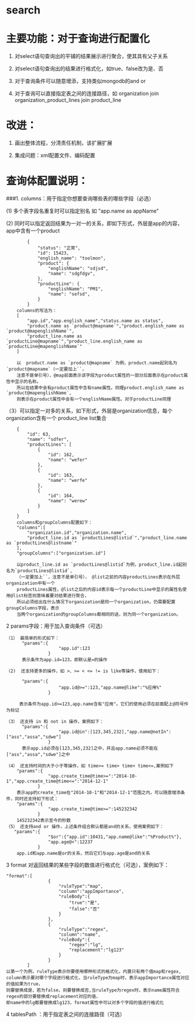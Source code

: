 search
======

# 主要功能：对于查询进行配置化

1. 对select语句查询出的平铺的结果展示进行聚合，使其具有父子关系

2. 对select语句查询出的结果进行格式化，如true、false改为是、否

3. 对于查询条件可以随意增添，支持类似mongodb的and or

4. 对于查询可以直接指定表之间的连接路径，如 organization join organization_product_lines join product_line

# 改进：

1. 画出整体流程，分清责任机制，该扩展扩展

2. 集成问题：xml配置文件、编码配置

# 查询体配置说明：
###1. columns：用于指定你想要查询哪些表的哪些字段（必选）


   (1)  多个表字段名重复时可以指定别名 如 "app.name as appName"

   (2) 同时可以指定返回结果为一对一的关系，即如下形式，外层是app的内容，app中含有一个product

			{
	            "status": "正常",
	            "id": 15423,
	            "english_name": "toolmon",
	            "product": {
	                "englishName": "sdjsd",
	                "name": "sdgfdgv",
	            },
	            "productLine": {
	                "englishName": "PM1",
	                "name": "sefsd",
	            }
	        }
	    columns的写法为：
	    [ 
	    	"app.id","app.english_name","status.name as status",
		    "product.name as `product@mapname`","product.english_name as `product@mapenglishName`",
		    "product_line.name as `productLine@mapname`","product_line.english_name as `productLine@mapenglishName`"
	    ]
   
        以  product.name as `product@mapname` 为例，product.name起别名为`product@mapname`（一定要加上``，
		注意不是单引号），@map前面表示该字段为product属性的一部分后面表示在product属性中显示的名称。
		所以在结果中会有product属性中含有name属性。同理product.english_name as `product@mapenglishName`,
		则表示在product属性中会有一个englishName属性。对于productLine同理
         
（3）可以指定一对多的关系，如下形式，外层是organization信息，每个organization含有一个 product_line list集合

   		{
            "id": 63,
            "name": "sdfer",
            "productLines": [
                {
                    "id": 162,
                    "name": "wefer"
                },
                {
                    "id": 163,
                    "name": "werfe"
                },
                {
                    "id": 164,
                    "name": "werew"
                }
            ]
        }
        columns和groupColumns配置如下：
        "columns":[ 
        	"organization.id","organization.name",
		  	"product_line.id as `productLines@listid`","product_line.name as `productLines@listname`"
		],
		"groupColumns":["organization.id"]
		
        以product_line.id as `productLines@listid`为例，product_line.id起别名为`productLines@listid`,
		（一定要加上``，注意不是单引号）， @list之前的内容productLines表示在外层organization中有一个
		productLines属性，@list之后的内容id表示每一个productLine中显示的属性名使用@list标签则意味着要对结果进行聚合，
		所以必须给出在什么情况下organization是同一个organization，仍需要配置groupColumns字段，表示
        当两个organization的groupColumns都相同的话，则为同一个organization。

2   params字段：用于加入查询条件（可选）

    （1） 最简单的形式如下：
          "params":{
		    			"app.id":123
		  			}
		  表示条件为app.id=123，即默认是=的操作

	（2)  还支持更多的操作，如 >、>= < <= != is like等操作，使用如下：

		  "params":{
		    			"app.id@>=":123,"app.name@like":"%应用%"
		  			}

		 表示条件为app.id>=123,app.name含有"应用"。它们的使用必须在前面配上@符号作为标记
		 
    （3） 还支持 in 和 not in 操作，案例如下：
		  "params":{
		    			"app.id@in":[123,345,232],"app.name@notIn":["ass","assa","sdwe"]
		  			}
		  表示app.id必须在[123,345,232]之中，并且app.name必须不能在["ass","assa","sdwe"]之中
		
	（4） 还支持时间的大于小于等操作，如 time>= time> time< time<=,案例如下
		"params":{
		    		"app.create_time@time>=":"2014-10-1","app.create_time@time<=":"2014-12-1"
		  		}
		表示app的create_time在"2014-10-1"和"2014-12-1"范围之内，可以随意增添条件，同时还支持如下形式：
		"params":{
		    		"app.create_time@time>=":145232342
		  		}
		145232342表示至今的秒数
    （5） 还支持and or 操作，上述条件组合默认都是and的关系，使用案例如下：
       "params":{
		    		"$or":{"app.id":10431,"app.name@like":"%Product%"},
		    		"app.age@<":12237 
		  		}
		app.id和app.name是or的关系，然后它们与app.age是and的关系

3  format 对返回结果的某些字段的数值进行格式化（可选），案例如下：

	"format":[
		  			{
		  				"ruleType":"map",
		  				"column":"appImportance",
		  				"ruleBody":{
		  					"true":"是",
		  					"false":"否"
		  				}
		  			},
		  			{
		  				"ruleType":"regex",
		  				"column":"name",
		  				"ruleBody":{
		  					"regex":"lg",
		  					"replacement":"lg123"
		  				}
		  			}
		  	]
	以第一个为例，ruleType表示你要使用哪种形式的格式化，内置只有两个值map和regex,
	column表示要对哪个字段进行格式化，当ruleType为map时，表示appImportance属性对应的值如果为true，
	则要替换成是，若为false，则要替换成否,当ruleType为regex时，表示name属性符合regex的部分要替换成replacement对应的值，
	即name中的lg都要替换成lg123，format属性中可以对多个字段的值进行格式化

4   tablesPath ：用于指定表之间的连接路径（可选）
    

